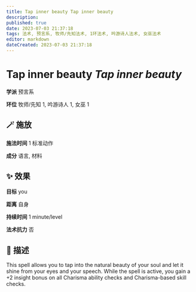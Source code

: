 ```yaml
---
title: Tap inner beauty Tap inner beauty
description: 
published: true
date: 2023-07-03 21:37:18
tags: 法术, 预言系, 牧师/先知法术, 1环法术, 吟游诗人法术, 女巫法术
editor: markdown
dateCreated: 2023-07-03 21:37:18
---
```


# **Tap inner beauty** *Tap inner beauty*

**学派** 预言系 

**环位** 牧师/先知 1, 吟游诗人 1, 女巫 1

## 🪄 施放

**施法时间** 1 标准动作

**成分** 语言, 材料

## ✨ 效果 

**目标** you 

**距离** 自身  

**持续时间** 1 minute/level 

**法术抗力** 否

## 📖 描述

This spell allows you to tap into the natural beauty of your soul and let it shine from your eyes and your speech. While the spell is active, you gain a +2 insight bonus on all Charisma ability checks and Charisma-based skill checks.
    